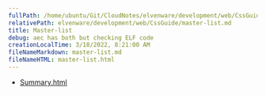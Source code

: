 ```yaml
---
fullPath: /home/ubuntu/Git/CloudNotes/elvenware/development/web/CssGuide/master-list.md
relativePath: elvenware/development/web/CssGuide/master-list.md
title: Master-list
debug: aec has both but checking ELF code
creationLocalTime: 3/18/2022, 8:21:00 AM
fileNameMarkdown: master-list.md
fileNameHTML: master-list.html
---
```


<!-- toc -->
<!-- tocstop -->

* [Summary.html](Summary.html)